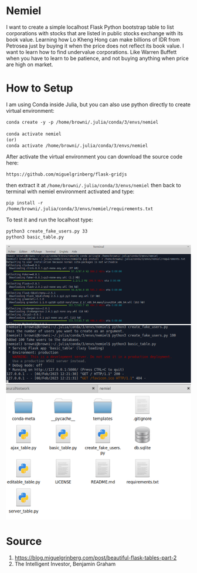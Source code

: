 # Nemiel
I want to create a simple localhost Flask Python bootstrap table to list corporations with stocks that are listed in public stocks exchange with its book value. Learning how Lo Kheng Hong can make billions of IDR from Petrosea just by buying it when the price does not reflect its book value. I want to learn how to find undervalue corporations. Like Warren Buffett when you have to learn to be patience, and not buying anything when price are high on market. 

# How to Setup

I am using Conda inside Julia, but you can also use python directly to create virtual environment:
```
conda create -y -p /home/browni/.julia/conda/3/envs/nemiel

conda activate nemiel
(or)
conda activate /home/browni/.julia/conda/3/envs/nemiel

```

After activate the virtual environment you can download the source code here:

```
https://github.com/miguelgrinberg/flask-gridjs
```

then extract it at `/home/browni/.julia/conda/3/envs/nemiel` then back to terminal with nemiel environment activated and type:

```
pip install -r /home/browni/.julia/conda/3/envs/nemiel/requirements.txt

```

To test it and run the localhost type:

```
python3 create_fake_users.py 33
python3 basic_table.py
```

![Nemiel](https://github.com/glanzkaiser/Nemiel/blob/main/Nemiel1.png)
![Nemiel](https://github.com/glanzkaiser/Nemiel/blob/main/Nemiel2.png)
![Nemiel](https://github.com/glanzkaiser/Nemiel/blob/main/Nemiel3.png)

# Source

1. https://blog.miguelgrinberg.com/post/beautiful-flask-tables-part-2
2. The Intelligent Investor, Benjamin Graham
